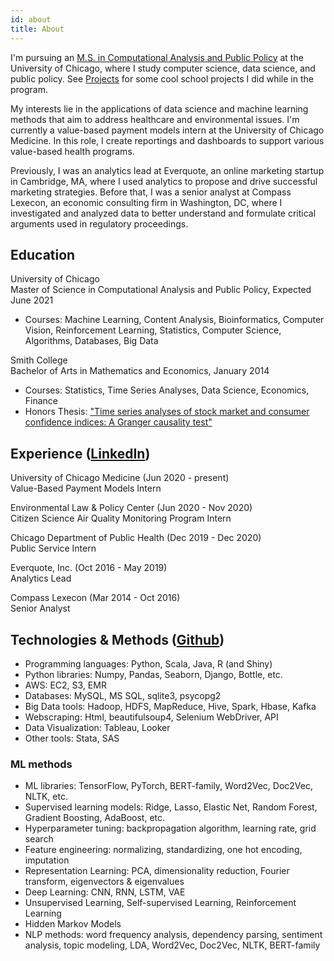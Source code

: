 ```yaml
---
id: about
title: About
---
```


I'm pursuing an [M.S. in Computational Analysis and Public Policy](https://capp.uchicago.edu/) at the University of Chicago, where I study computer science, data science, and public policy. See [Projects](https://dtmlinh.github.io/Linh.Dinh/projects) for some cool school projects I did while in the program.

My interests lie in the applications of data science and machine learning methods that aim to address healthcare and environmental issues. I'm currently a value-based payment models intern at the University of Chicago Medicine. In this role, I create reportings and dashboards to support various value-based health programs.

Previously, I was an analytics lead at Everquote, an online marketing startup in Cambridge, MA, where I used analytics to propose and drive successful marketing strategies. Before that, I was a senior analyst at Compass Lexecon, an economic consulting firm in Washington, DC, where I investigated and analyzed data to better understand and formulate critical arguments used in regulatory proceedings.

## Education

University of Chicago\
Master of Science in Computational Analysis and Public Policy, Expected June 2021
- Courses: Machine Learning, Content Analysis, Bioinformatics, Computer Vision, Reinforcement Learning, Statistics, Computer Science, Algorithms, Databases, Big Data

Smith College\
Bachelor of Arts in Mathematics and Economics, January 2014
- Courses: Statistics, Time Series Analyses, Data Science, Economics, Finance
- Honors Thesis: ["Time series analyses of stock market and consumer confidence indices: A Granger causality test"](https://github.com/dtmlinh/TimeSeriesStockMarkets/blob/main/TimeSeriesAnalysesGrangerCausalityTest.pdf)


## Experience ([LinkedIn](https://www.linkedin.com/in/linh-tdinh/))

University of Chicago Medicine (Jun 2020 - present)\
Value-Based Payment Models Intern

Environmental Law & Policy Center (Jun 2020 - Nov 2020)\
Citizen Science Air Quality Monitoring Program Intern

Chicago Department of Public Health (Dec 2019 - Dec 2020)\
Public Service Intern

Everquote, Inc. (Oct 2016 - May 2019)\
Analytics Lead

Compass Lexecon (Mar 2014 - Oct 2016)\
Senior Analyst


## Technologies & Methods ([Github](https://github.com/dtmlinh))
- Programming languages: Python, Scala, Java, R (and Shiny)
- Python libraries: Numpy, Pandas, Seaborn, Django, Bottle, etc.
- AWS: EC2, S3, EMR
- Databases: MySQL, MS SQL, sqlite3, psycopg2
- Big Data tools: Hadoop, HDFS, MapReduce, Hive, Spark, Hbase, Kafka
- Webscraping: Html, beautifulsoup4, Selenium WebDriver, API
- Data Visualization: Tableau, Looker
- Other tools: Stata, SAS

### ML methods
- ML libraries: TensorFlow, PyTorch, BERT-family, Word2Vec, Doc2Vec, NLTK, etc.
- Supervised learning models: Ridge, Lasso, Elastic Net, Random Forest, Gradient Boosting, AdaBoost, etc.
- Hyperparameter tuning: backpropagation algorithm, learning rate, grid search
- Feature engineering: normalizing, standardizing, one hot encoding, imputation
- Representation Learning: PCA, dimensionality reduction, Fourier transform, eigenvectors & eigenvalues
- Deep Learning: CNN, RNN, LSTM, VAE
- Unsupervised Learning, Self-supervised Learning, Reinforcement Learning
- Hidden Markov Models
- NLP methods: word frequency analysis, dependency parsing, sentiment analysis, topic modeling, LDA, Word2Vec, Doc2Vec, NLTK, BERT-family
